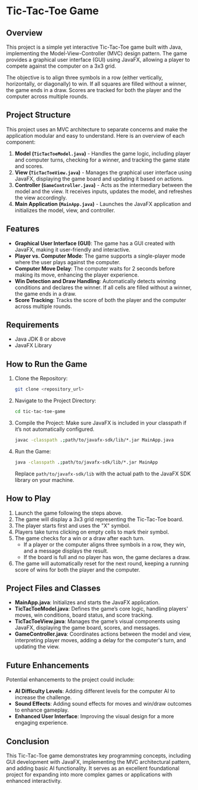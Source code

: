 
# Tic-Tac-Toe Game

## Overview
This project is a simple yet interactive Tic-Tac-Toe game built with Java, implementing the Model-View-Controller (MVC) design pattern. The game provides a graphical user interface (GUI) using JavaFX, allowing a player to compete against the computer on a 3x3 grid.

The objective is to align three symbols in a row (either vertically, horizontally, or diagonally) to win. If all squares are filled without a winner, the game ends in a draw. Scores are tracked for both the player and the computer across multiple rounds.

## Project Structure

This project uses an MVC architecture to separate concerns and make the application modular and easy to understand. Here is an overview of each component:

1. **Model (`TicTacToeModel.java`)** - Handles the game logic, including player and computer turns, checking for a winner, and tracking the game state and scores.
2. **View (`TicTacToeView.java`)** - Manages the graphical user interface using JavaFX, displaying the game board and updating it based on actions.
3. **Controller (`GameController.java`)** - Acts as the intermediary between the model and the view. It receives inputs, updates the model, and refreshes the view accordingly.
4. **Main Application (`MainApp.java`)** - Launches the JavaFX application and initializes the model, view, and controller.

## Features

- **Graphical User Interface (GUI)**: The game has a GUI created with JavaFX, making it user-friendly and interactive.
- **Player vs. Computer Mode**: The game supports a single-player mode where the user plays against the computer.
- **Computer Move Delay**: The computer waits for 2 seconds before making its move, enhancing the player experience.
- **Win Detection and Draw Handling**: Automatically detects winning conditions and declares the winner. If all cells are filled without a winner, the game ends in a draw.
- **Score Tracking**: Tracks the score of both the player and the computer across multiple rounds.

## Requirements

- Java JDK 8 or above
- JavaFX Library

## How to Run the Game

1. Clone the Repository:
   ```bash
   git clone <repository_url>
   ```

2. Navigate to the Project Directory:
   ```bash
   cd tic-tac-toe-game
   ```

3. Compile the Project:
   Make sure JavaFX is included in your classpath if it’s not automatically configured.
   ```bash
   javac -classpath .;path/to/javafx-sdk/lib/*.jar MainApp.java
   ```

4. Run the Game:
   ```bash
   java -classpath .;path/to/javafx-sdk/lib/*.jar MainApp
   ```
   Replace `path/to/javafx-sdk/lib` with the actual path to the JavaFX SDK library on your machine.

## How to Play

1. Launch the game following the steps above.
2. The game will display a 3x3 grid representing the Tic-Tac-Toe board.
3. The player starts first and uses the "X" symbol.
4. Players take turns clicking on empty cells to mark their symbol.
5. The game checks for a win or a draw after each turn.
   - If a player or the computer aligns three symbols in a row, they win, and a message displays the result.
   - If the board is full and no player has won, the game declares a draw.
6. The game will automatically reset for the next round, keeping a running score of wins for both the player and the computer.

## Project Files and Classes

- **MainApp.java**: Initializes and starts the JavaFX application.
- **TicTacToeModel.java**: Defines the game’s core logic, handling players' moves, win conditions, board status, and score tracking.
- **TicTacToeView.java**: Manages the game’s visual components using JavaFX, displaying the game board, scores, and messages.
- **GameController.java**: Coordinates actions between the model and view, interpreting player moves, adding a delay for the computer's turn, and updating the view.

## Future Enhancements

Potential enhancements to the project could include:
- **AI Difficulty Levels**: Adding different levels for the computer AI to increase the challenge.
- **Sound Effects**: Adding sound effects for moves and win/draw outcomes to enhance gameplay.
- **Enhanced User Interface**: Improving the visual design for a more engaging experience.

## Conclusion

This Tic-Tac-Toe game demonstrates key programming concepts, including GUI development with JavaFX, implementing the MVC architectural pattern, and adding basic AI functionality. It serves as an excellent foundational project for expanding into more complex games or applications with enhanced interactivity.
